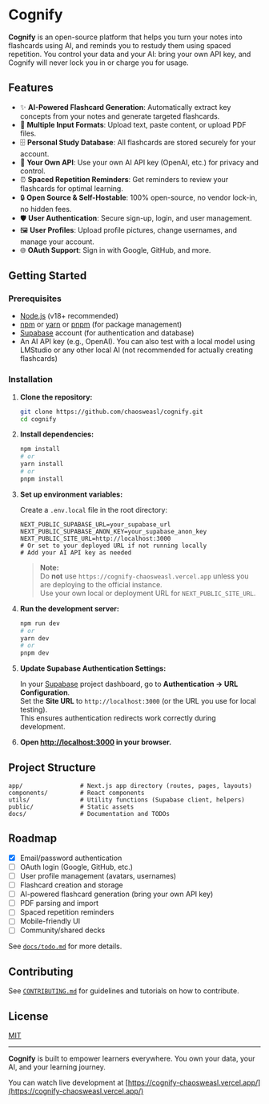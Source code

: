 # Cognify

**Cognify** is an open-source platform that helps you turn your notes into flashcards using AI, and reminds you to restudy them using spaced repetition. You control your data and your AI: bring your own API key, and Cognify will never lock you in or charge you for usage.

## Features

- ✨ **AI-Powered Flashcard Generation**: Automatically extract key concepts from your notes and generate targeted flashcards.
- 📄 **Multiple Input Formats**: Upload text, paste content, or upload PDF files.
- 🗄️ **Personal Study Database**: All flashcards are stored securely for your account.
- 🔑 **Your Own API**: Use your own AI API key (OpenAI, etc.) for privacy and control.
- ⏰ **Spaced Repetition Reminders**: Get reminders to review your flashcards for optimal learning.
- 🔒 **Open Source & Self-Hostable**: 100% open-source, no vendor lock-in, no hidden fees.
- 🛡️ **User Authentication**: Secure sign-up, login, and user management.
- 🖼️ **User Profiles**: Upload profile pictures, change usernames, and manage your account.
- 🌐 **OAuth Support**: Sign in with Google, GitHub, and more.

## Getting Started

### Prerequisites

- [Node.js](https://nodejs.org/) (v18+ recommended)
- [npm](https://www.npmjs.com/) or [yarn](https://yarnpkg.com/) or [pnpm](https://pnpm.io/) (for package management)
- [Supabase](https://supabase.com/) account (for authentication and database)
- An AI API key (e.g., OpenAI). You can also test with a local model using LMStudio or any other local AI (not recommended for actually creating flashcards)

### Installation

1. **Clone the repository:**

   ```sh
   git clone https://github.com/chaosweasl/cognify.git
   cd cognify
   ```

2. **Install dependencies:**

   ```sh
   npm install
   # or
   yarn install
   # or
   pnpm install
   ```

3. **Set up environment variables:**

   Create a `.env.local` file in the root directory:

   ```
   NEXT_PUBLIC_SUPABASE_URL=your_supabase_url
   NEXT_PUBLIC_SUPABASE_ANON_KEY=your_supabase_anon_key
   NEXT_PUBLIC_SITE_URL=http://localhost:3000
   # Or set to your deployed URL if not running locally
   # Add your AI API key as needed
   ```

   > **Note:**  
   > Do **not** use `https://cognify-chaosweasl.vercel.app` unless you are deploying to the official instance.  
   > Use your own local or deployment URL for `NEXT_PUBLIC_SITE_URL`.

4. **Run the development server:**

   ```sh
   npm run dev
   # or
   yarn dev
   # or
   pnpm dev
   ```

5. **Update Supabase Authentication Settings:**

   In your [Supabase](https://supabase.com/) project dashboard, go to **Authentication → URL Configuration**.  
   Set the **Site URL** to `http://localhost:3000` (or the URL you use for local testing).  
   This ensures authentication redirects work correctly during development.

6. **Open [http://localhost:3000](http://localhost:3000) in your browser.**

## Project Structure

```
app/                # Next.js app directory (routes, pages, layouts)
components/         # React components
utils/              # Utility functions (Supabase client, helpers)
public/             # Static assets
docs/               # Documentation and TODOs
```

## Roadmap

- [x] Email/password authentication
- [ ] OAuth login (Google, GitHub, etc.)
- [ ] User profile management (avatars, usernames)
- [ ] Flashcard creation and storage
- [ ] AI-powered flashcard generation (bring your own API key)
- [ ] PDF parsing and import
- [ ] Spaced repetition reminders
- [ ] Mobile-friendly UI
- [ ] Community/shared decks

See [`docs/todo.md`](docs/todo.md) for more details.

## Contributing

See [`CONTRIBUTING.md`](CONTRIBUTING.md) for guidelines and tutorials on how to contribute.

## License

[MIT](LICENSE)

---

**Cognify** is built to empower learners everywhere. You own your data, your AI, and your learning journey.

You can watch live development at [https://cognify-chaosweasl.vercel.app/](https://cognify-chaosweasl.vercel.app/)
